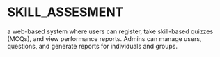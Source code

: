# SKILL_ASSESMENT
a web-based system where users can register, take skill-based quizzes (MCQs), and view performance reports. Admins can manage users, questions, and generate reports for individuals and groups. 
